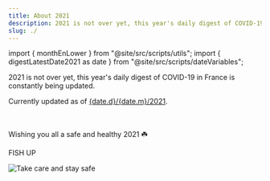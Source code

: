 ```yaml
---
title: About 2021
description: 2021 is not over yet, this year's daily digest of COVID-19 in France is constantly being updated 😉
slug: ./
---
```


import { monthEnLower } from "@site/src/scripts/utils";
import { digestLatestDate2021 as date } from "@site/src/scripts/dateVariables";

2021 is not over yet, this year's daily digest of COVID-19 in France is constantly being updated.

<div>Currently updated as of <a href={`./${monthEnLower(date.m, 'en')}/${date.d}`}><span>{date.d}</span>/<span>{date.m}</span>/2021</a>.</div><br /><br />

Wishing you all a safe and healthy 2021 ☘️

FISH UP

![Take care and stay safe](/img/digest/love686F74.jpg)
